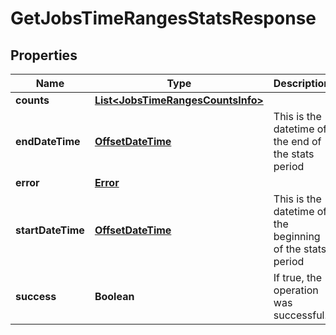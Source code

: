 

# GetJobsTimeRangesStatsResponse

## Properties

Name | Type | Description | Notes
------------ | ------------- | ------------- | -------------
**counts** | [**List&lt;JobsTimeRangesCountsInfo&gt;**](JobsTimeRangesCountsInfo.md) |  |  [optional]
**endDateTime** | [**OffsetDateTime**](OffsetDateTime.md) | This is the datetime of the end of the stats period |  [optional]
**error** | [**Error**](Error.md) |  |  [optional]
**startDateTime** | [**OffsetDateTime**](OffsetDateTime.md) | This is the datetime of the beginning of the stats period |  [optional]
**success** | **Boolean** | If true, the operation was successful. |  [optional]



